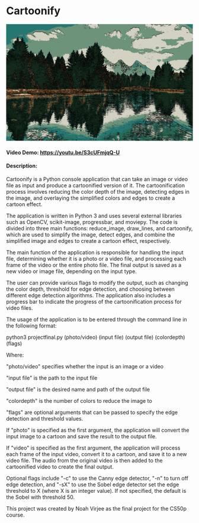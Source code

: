 # Cartoonify

![image](https://github.com/blucardin/cartoonify/blob/0eb2b040f14a9f3a0150a865b8e2566fbe06bc86/treesOutput40.png?raw=true)

#### Video Demo:  https://youtu.be/S3cUFmjqQ-U
#### Description: 
Cartoonify is a Python console application that can take an image or video file as input and produce a cartoonified version of it. The cartoonification process involves reducing the color depth of the image, detecting edges in the image, and overlaying the simplified colors and edges to create a cartoon effect.

The application is written in Python 3 and uses several external libraries such as OpenCV, scikit-image, progressbar, and moviepy. The code is divided into three main functions: reduce_image, draw_lines, and cartoonify, which are used to simplify the image, detect edges, and combine the simplified image and edges to create a cartoon effect, respectively.

The main function of the application is responsible for handling the input file, determining whether it is a photo or a video file, and processing each frame of the video or the entire photo file. The final output is saved as a new video or image file, depending on the input type.

The user can provide various flags to modify the output, such as changing the color depth, threshold for edge detection, and choosing between different edge detection algorithms. The application also includes a progress bar to indicate the progress of the cartoonification process for video files.

The usage of the application is to be entered through the command line in the following format:

python3 projectfinal.py (photo/video) (input file) (output file) (colordepth) (flags)

Where:

"photo/video" specifies whether the input is an image or a video

"input file" is the path to the input file

"output file" is the desired name and path of the output file

"colordepth" is the number of colors to reduce the image to

"flags" are optional arguments that can be passed to specify the edge detection and threshold values.

If "photo" is specified as the first argument, the application will convert the input image to a cartoon and save the result to the output file.

If "video" is specified as the first argument, the application will process each frame of the input video, convert it to a cartoon, and save it to a new video file. The audio from the original video is then added to the cartoonified video to create the final output.

Optional flags include "-c" to use the Canny edge detector, "-n" to turn off edge detection, and "-sX" to use the Sobel edge detector set the edge threshold to X (where X is an integer value). If not specified, the default is the Sobel with threshold 50.


This project was created by Noah Virjee as the final project for the CS50p course. 

